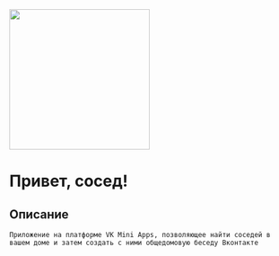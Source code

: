 <img width="250" src="https://i.imgur.com/3kLb7lM.png">

# Привет, сосед!

## Описание

`Приложение на платформе VK Mini Apps, позволяющее найти соседей в вашем доме и затем создать с ними общедомовую беседу Вконтакте`
